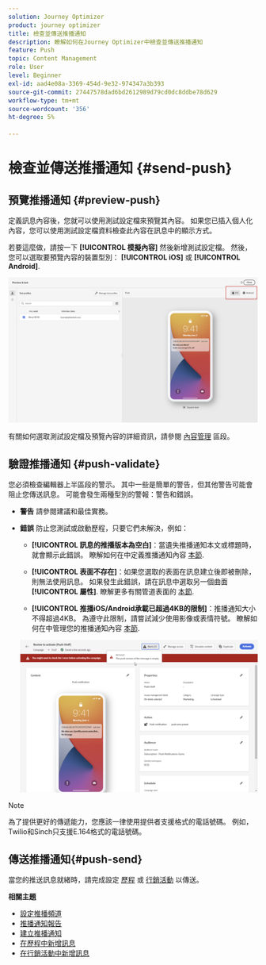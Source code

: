 ```yaml
---
solution: Journey Optimizer
product: journey optimizer
title: 檢查並傳送推播通知
description: 瞭解如何在Journey Optimizer中檢查並傳送推播通知
feature: Push
topic: Content Management
role: User
level: Beginner
exl-id: aad4e08a-3369-454d-9e32-974347a3b393
source-git-commit: 27447578dad6bd2612989d79cd0dc8ddbe78d629
workflow-type: tm+mt
source-wordcount: '356'
ht-degree: 5%

---
```


# 檢查並傳送推播通知 {#send-push}

## 預覽推播通知 {#preview-push}

定義訊息內容後，您就可以使用測試設定檔來預覽其內容。 如果您已插入個人化內容，您可以使用測試設定檔資料檢查此內容在訊息中的顯示方式。

若要這麼做，請按一下 **[!UICONTROL 模擬內容]** 然後新增測試設定檔。 然後，您可以選取要預覽內容的裝置型別： **[!UICONTROL iOS]** 或 **[!UICONTROL Android]**.

![](assets/push_preview_3.png)

有關如何選取測試設定檔及預覽內容的詳細資訊，請參閱 [內容管理](../content-management/preview-test.md) 區段。

## 驗證推播通知 {#push-validate}

您必須檢查編輯器上半區段的警示。 其中一些是簡單的警告，但其他警告可能會阻止您傳送訊息。 可能會發生兩種型別的警報：警告和錯誤。

* **警告** 請參閱建議和最佳實務。

* **錯誤** 防止您測試或啟動歷程，只要它們未解決，例如：

   * **[!UICONTROL 訊息的推播版本為空白]**：當遺失推播通知本文或標題時，就會顯示此錯誤。 瞭解如何在中定義推播通知內容 [本節](create-push.md).

   * **[!UICONTROL 表面不存在]**：如果您選取的表面在訊息建立後即被刪除，則無法使用訊息。 如果發生此錯誤，請在訊息中選取另一個曲面 **[!UICONTROL 屬性]**. 瞭解更多有關管道表面的 [本節](../configuration/channel-surfaces.md).

   * **[!UICONTROL 推播iOS/Android承載已超過4KB的限制]**：推播通知大小不得超過4KB。 為遵守此限制，請嘗試減少使用影像或表情符號。 瞭解如何在中管理您的推播通知內容 [本節](../push/create-push.md).

  ![](assets/push_alert.png)


>[!NOTE]
>
> 為了提供更好的傳遞能力，您應該一律使用提供者支援格式的電話號碼。 例如，Twilio和Sinch只支援E.164格式的電話號碼。

## 傳送推播通知{#push-send}

當您的推送訊息就緒時，請完成設定 [歷程](../building-journeys/journey-gs.md) 或 [行銷活動](../campaigns/create-campaign.md) 以傳送。

**相關主題**

* [設定推播頻道](push-configuration.md)
* [推播通知報告](../reports/journey-global-report.md#push-global)
* [建立推播通知](create-push.md)
* [在歷程中新增訊息](../building-journeys/journeys-message.md)
* [在行銷活動中新增訊息](../campaigns/create-campaign.md)

